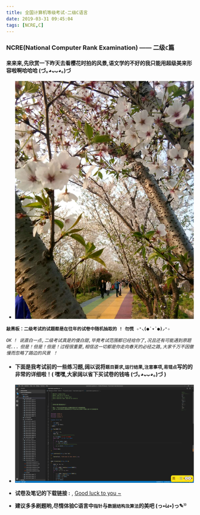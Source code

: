 ```yaml
---
title: 全国计算机等级考试-二级C语言
date: 2019-03-31 09:45:04
tags: [NCRE,C]
---
```


### NCRE(National Computer Rank Examination) —— 二级`C`篇

#### 来来来,先欣赏一下昨天去看樱花时拍的风景,语文学的不好的我只能用超级美来形容啦啊哈哈哈 (づ｡◕ᴗᴗ◕｡)づ
- ![ ](全国计算机等级考试-二级C语言/Scenery.jpg)

**`敲黑板：二级考试的试题都是在往年的试卷中随机抽取的 ! 勿慌 ✧⁺⸜(●˙▾˙●)⸝⁺✧`**

*`OK ! 说直白一点,二级考试真是的傻白甜,毕竟考试范围都已经给你了,况且还有可能遇到原题呢...`*
*`但是！但是！但是！过程很重要,相信这一切都是你走向春天的必经之路,大家千万不因傲慢而忽略了路边的风景 ！`*


- #### 下面是我考试前的一些练习题,阔以说将`题目要求`,`运行结果`,`注意事项`,`易错点`写的的非常的详细啦！( 嘿嘿,大家阔以省下买试卷的钱咯 (づ｡◕ᴗᴗ◕｡)づ )

- ![ ](全国计算机等级考试-二级C语言/examination-paper.PNG)
  

- **试卷及笔记的下载链接 :** , [Good luck to you ~](https://github.com/YUbuntu0109/NCRE)

- **建议多多刷题哟,尽情体验C语言中`指针`与`数据结构及算法`的美吧 (っ•̀ω•́)っ✎⁾⁾**